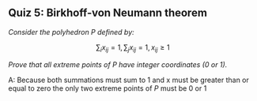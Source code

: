 ## Quiz 5: Birkhoff-von Neumann theorem

*Consider the polyhedron P defined by:*

$$
  \sum_{i} x_{ij} = 1, \sum_{j} x_{ij} = 1, x_{ij} \geq 1
$$

*Prove that all extreme points of P have integer coordinates (0 or 1).*

A: Because both summations must sum to 1 and x must be greater than or equal to zero the only two extreme points of *P* must be 0 or 1
